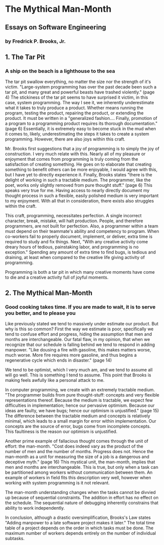 # The Mythical Man-Month
## Essays on Software Engineering
### by Fredrick P. Brooks, Jr.

## 1. The Tar Pit
### A ship on the beach is a lighthouse to the sea
The tar pit swallow everything, no matter the size nor the strength of it's victim. "Large-system programming has over the past decade been such a tar pit, and many great and powerful beasts have trashed violently." (page 4) The stickiness of the tar pit seems to have surprised it victim, in this case, system programming. The way I see it, we inherently underestimate what it takes to truly produce a product. Whether means running the program, testing the product, repairing the product, or extending the product. It must be written in a "generalized fashion.... Finally, promotion of a program to a programming product requires its thorough documentation." (page 6) Essentially, it is extremely easy to become stuck in the mud when it comes to, likely, underestimating the steps it takes to create a system programming. However, there are also joys within this craft. 

Mr. Brooks first suggestions that a joy of programming is to simply the joy of construction. I very much relate with this. Nearly all of my pleasure or enjoyment that comes from programming is truly coming from the satisfaction of creating something. He goes on to elaborate that creating something to benefit others can be more enjoyable, I would agree with this, but I have yet to directly experience it. Finally, Brooks states "there is the delight of working in such a tractable medium. The programmer, like the poet, works only slightly removed from pure thought stuff." (page 6) This speaks very true for me. Having access to nearly directly document my thought process in such a flexible, easily polished medium is very important to my enjoyment. With all that in consideration, there exists also struggles within the craft.

This craft, programming, necessitates perfection. A single incorrect character, break, mistake, will halt production. People, and therefore programmers, are not built for perfection. Also, a programmer within a team must depend on their teammate's ability and competency to program. When co-workers fail to properly document, implement, or deliver, extra time is required to study and fix things. Next, "With any creative activity come dreary hours of tedious, painstaking labor, and programming is no exception." Spending any amount of extra time to find bugs, is tedious and draining, at least when compared to the creative life giving activity of programming. 

Programming is both a tar pit in which many creative moments have come to die and a creative activity full of joyful moments. 

## 2. The Mythical Man-Month
### Good cooking takes time. If you are made to wait, it is to serve you better, and to please you
Like previously stated we tend to massively under estimate our product. But why is this so common? First the way we estimate is poor, specifically we tend to confuse effort and progress, hiding the assumption that men and months are interchangeable. Our fatal flaw, in my opinion, that when we recognize that our schedule is falling behind we tend to respond in adding manpower. "Like dousing a fire with gasoline, this makes matters worse, much worse. More fire requires more gasoline, and thus begins a regenerative cycle which ends in disaster." (page 14) 

We tend to be optimist, which I very much am, and we tend to assume all will go well. This is something I tend to assume. This point that Brooks is making feels awfully like a personal attack to me.

In computer programming, we create with an extremely tractable medium. "The programmer builds from pure thought-stuff: concepts and very flexible representations thereof. Because the medium is tractable, we expect few difficulties in implementation; hence our pervasive optimism. Because our ideas are faulty, we have bugs; hence our optimism is unjustified." (page 15) The difference between the tractable medium and concepts is relatively minimal, which leads to a small margin for error within implementation. Our concepts are the source of error, bugs come from incomplete concepts. This faultiness is the reason our optimism is unjustified. 

Another prime example of fallacious thought comes through the unit of effort: the man-month. "Cost does indeed vary as the product of the number of men and the number of months. Progress does not. Hence the man-month as a unit for measuring the size of a job is a dangerous and deceptive myth." (page 16) This mystical unit, the man-month, implies that men and months are interchangeable. This is true, but only when a task can be partitioned among workers without communication between them. An example of workers in field fits this description very well, however when working with system programming is it not relevant. 

The man-month understanding changes when the tasks cannot be divvied up because of sequential constraints. The addition in effort has no effect on the schedule. The sequential nature of debugging inherently constrains that ability to work independently. 

In conclusion, although a drastic oversimplification, Brooks's Law states "Adding manpower to a late software project makes it later." The total time table of a project depends on the order in which tasks must be done. The maximum number of workers depends entirely on the number of individual subtasks. 
